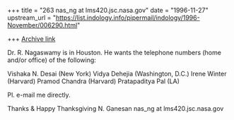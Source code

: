 +++
title = "263 nas_ng at lms420.jsc.nasa.gov"
date = "1996-11-27"
upstream_url = "https://list.indology.info/pipermail/indology/1996-November/006290.html"

+++
[Archive link](https://list.indology.info/pipermail/indology/1996-November/006290.html)


Dr. R. Nagaswamy is in Houston. He wants the telephone numbers
(home and/or office) of the following:

Vishaka N. Desai (New York)
Vidya Dehejia (Washington, D.C.)
Irene Winter (Harvard)
Pramod Chandra (Harvard)
Pratapaditya Pal (LA)

Pl. e-mail me directly.

Thanks & Happy Thanksgiving
N. Ganesan
nas_ng at lms420.jsc.nasa.gov






